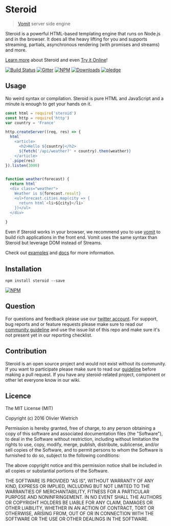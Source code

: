 # Steroid

  > [Vomit](http://github.com/bredele/vomit) server side engine

Steroid is a powerful HTML-based templating engine that runs on Node.js and in the browser. It does all the heavy lifting for you and supports streaming, partials, asynchronous rendering (with promises and streams) and more.

[Learn more](https://github.com/bredele/steroid/tree/master/docs) about Steroid and even [Try it Online](http://requirebin.com/?gist=bredele/cf00e520874e30a7b628787ebdad290f)!

[![Build Status](https://travis-ci.org/bredele/steroid.svg?branch=master)](https://travis-ci.org/bredele/steroid)
[![Gitter](https://badges.gitter.im/Join%20Chat.svg?style=flat-square)](https://gitter.im/vomitjs/Lobby)
[![NPM](https://img.shields.io/npm/v/steroid.svg?style=flat-square)](https://www.npmjs.com/package/steroid)
[![Downloads](https://img.shields.io/npm/dm/steroid.svg?style=flat-square)](http://npm-stat.com/charts.html?package=steroid)
[![pledge](https://bredele.github.io/contributing-guide/community-pledge.svg)](https://github.com/bredele/contributing-guide/blob/master/community.md)



## Usage

No weird syntax or compilation. Steroid is pure HTML and JavaScript and a minute is enough to get your hands on it.

```javascript
const html = require('steroid')
const http = require('http')
var country = 'France'

http.createServer((req, res) => {
  html`
    <article>
      <h2>Hello ${country}</h2>
      ${fetch('/api/weather?' + country).then(weather)}
    </article>
  `.pipe(res)
}).listen(3000)


function weather(forecast) {
  return html`
  <div class="weather">
    Weather is ${forecast.result}
    <ul>forecast.cities.map(city => {
      return html`<li>${city}</li>`
    })</ul>
  </div>
  `
}
```

Even if Steroid works in your browser, we recommend you to use [vomit](http://github.com/bredele/vomit) to build rich applications in the front end. Vomit uses the same syntax than Steroid but leverage DOM instead of Streams.

Check out [examples](https://github.com/bredele/steroid/tree/master/examples) and [docs](https://github.com/bredele/steroid/tree/master/docs) for more information.

## Installation

```shell
npm install steroid --save
```

[![NPM](https://nodei.co/npm/steroid.png)](https://nodei.co/npm/steroid/)

## Question

For questions and feedback please use our [twitter account](https://twitter.com/bredeleca). For support, bug reports and or feature requests please make sure to read our
<a href="https://github.com/bredele/contributing-guide/blob/master/community.md" target="_blank">community guideline</a> and use the issue list of this repo and make sure it's not present yet in our reporting checklist.

## Contribution

Steroid is an open source project and would not exist without its community. If you want to participate please make sure to read our <a href="https://github.com/bredele/contributing-guide/blob/master/community.md" target="_blank">guideline</a> before making a pull request. If you have any steroid-related project, component or other let everyone know in our wiki.


## Licence

The MIT License (MIT)

Copyright (c) 2016 Olivier Wietrich

Permission is hereby granted, free of charge, to any person obtaining a copy
of this software and associated documentation files (the "Software"), to deal
in the Software without restriction, including without limitation the rights
to use, copy, modify, merge, publish, distribute, sublicense, and/or sell
copies of the Software, and to permit persons to whom the Software is
furnished to do so, subject to the following conditions:

The above copyright notice and this permission notice shall be included in all
copies or substantial portions of the Software.

THE SOFTWARE IS PROVIDED "AS IS", WITHOUT WARRANTY OF ANY KIND, EXPRESS OR
IMPLIED, INCLUDING BUT NOT LIMITED TO THE WARRANTIES OF MERCHANTABILITY,
FITNESS FOR A PARTICULAR PURPOSE AND NONINFRINGEMENT. IN NO EVENT SHALL THE
AUTHORS OR COPYRIGHT HOLDERS BE LIABLE FOR ANY CLAIM, DAMAGES OR OTHER
LIABILITY, WHETHER IN AN ACTION OF CONTRACT, TORT OR OTHERWISE, ARISING FROM,
OUT OF OR IN CONNECTION WITH THE SOFTWARE OR THE USE OR OTHER DEALINGS IN THE
SOFTWARE.
